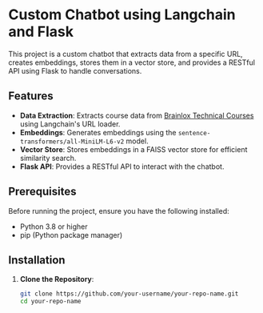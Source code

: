 # Custom Chatbot using Langchain and Flask

This project is a custom chatbot that extracts data from a specific URL, creates embeddings, stores them in a vector store, and provides a RESTful API using Flask to handle conversations.

## Features

- **Data Extraction**: Extracts course data from [Brainlox Technical Courses](https://brainlox.com/courses/category/technical) using Langchain's URL loader.
- **Embeddings**: Generates embeddings using the `sentence-transformers/all-MiniLM-L6-v2` model.
- **Vector Store**: Stores embeddings in a FAISS vector store for efficient similarity search.
- **Flask API**: Provides a RESTful API to interact with the chatbot.

## Prerequisites

Before running the project, ensure you have the following installed:

- Python 3.8 or higher
- pip (Python package manager)

## Installation

1. **Clone the Repository**:
   ```bash
   git clone https://github.com/your-username/your-repo-name.git
   cd your-repo-name
